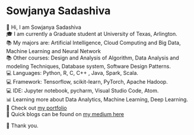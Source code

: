 # Sowjanya Sadashiva

:wave: Hi, I am Sowjanya Sadashiva  
:mortar_board: I am currently a Graduate student at University of Texas, Arlington.  
:books: My majors are: Artificial Intelligence, Cloud Computing and Big Data, Machine Learning and Neural Network  
:books: Other courses: Design and Analysis of Algorithm, Data Analysis and modeling Techniques, Database system, Software Design Patterns.   
:computer: Languages: Python, R, C, C++ , Java, Spark, Scala.                                                         
:computer: Framework: Tensorflow, scikit-learn, PyTorch, Apache Hadoop.                                  
:computer: IDE: Jupyter notebook, pycharm, Visual Studio Code, Atom.                                            
:bar_chart: Learning more about Data Analytics, Machine Learning, Deep Learning.                                           
:open_file_folder: Check out [my portfolio](https://sowjanyasadashiva.com/)                               
:page_with_curl: Quick blogs can be found on [my medium here](https://sadashivusowjanya.medium.com/) 

:revolving_hearts: Thank you.
